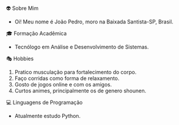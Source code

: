 👽 Sobre Mim
- Oi! Meu nome é João Pedro, moro na Baixada Santista-SP, Brasil.

🎓 Formação Acadêmica
- Tecnólogo em Análise e Desenvolvimento de Sistemas.

🎭 Hobbies
1. Pratico musculação para fortalecimento do corpo.
2. Faço corridas como forma de relaxamento.
3. Gosto de jogos online e com os amigos.
4. Curtos animes, principalmente os de genero shounen.

💻 Linguagens de Programação
- Atualmente estudo Python.
